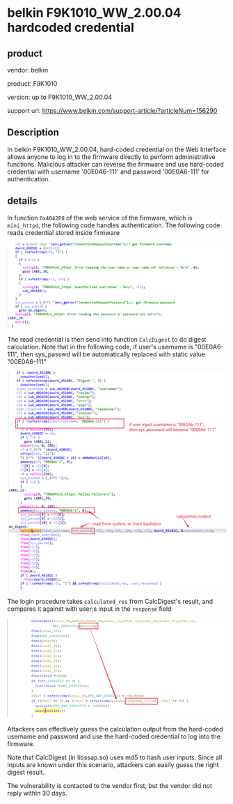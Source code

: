 # belkin F9K1010_WW_2.00.04 hardcoded credential

## product

vendor: belkin

product: F9K1010

version: up to F9K1010_WW_2.00.04

support url: https://www.belkin.com/support-article/?articleNum=156290

## Description

In belkin F9K1010_WW_2.00.04, hard-coded credential on the Web Interface allows anyone to log in to the firmware directly to perform administrative functions. Malicious attacker can reverse the firmware and use hard-coded credential with username '00E0A6-111' and password '00E0A6-111' for authentication.

## details

In function `0x4042E0` of the web service of the firmware, which is `mini_httpd`, the following code handles authentication. The following code reads credential stored inside firmware

![image-20250508181309585](hardcoded_credential.assets/image-20250508181309585.png)

The read credential is then send into function `CalcDigest` to do digest calculation. Note that in the following code, if user's username is "00E0A6-111", then sys_passwd will be automatically replaced with static value "00E0A6-111"

![image-20250508181833738](hardcoded_credential.assets/image-20250508181833738.png)

The login procedure takes `calculated_res` from CalcDigest's result, and compares it against with user;s input in the `response` field

![image-20250508182240233](hardcoded_credential.assets/image-20250508182240233.png)

Attackers can effectively guess the calculation output from the hard-coded username and password and use the hard-coded credential to log into the firmware.

Note that CalcDigest (in libssap.so) uses md5 to hash user inputs. Since all inputs are known under this scenario, attackers can easily guess the right digest result.

The vulnerability is contacted to the vendor first, but the vendor did not reply within 30 days.